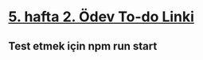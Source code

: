# [5. hafta 2. Ödev To-do Linki](https://happy-lumiere-0eca87.netlify.app)

## Test etmek için <b>npm run start </b>
